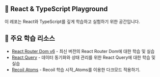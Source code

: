 ## 🚀 React & TypeScript Playground

이 레포는 React와 TypeScript를 깊게 학습하고 실험하기 위한 공간입니다.

## 📘 주요 학습 리소스

- [React Router Dom v6](https://github.com/sarangdaddy/React-TS-Playground/tree/Router-v6-practice) - 최신 버전의 React Router Dom에 대한 학습 및 실습
- [React Query](https://github.com/sarangdaddy/React-TS-Playground/tree/React-Query-practice) - 데이터 동기화와 상태 관리를 위한 React Query에 대한 학습 및 실습
- [Recoil Atoms](https://github.com/sarangdaddy/React-TS-Playground/tree/darkMode-recoil) - Recoil 학습 시작\_Atoms를 이용한 다크모드 적용하기.
